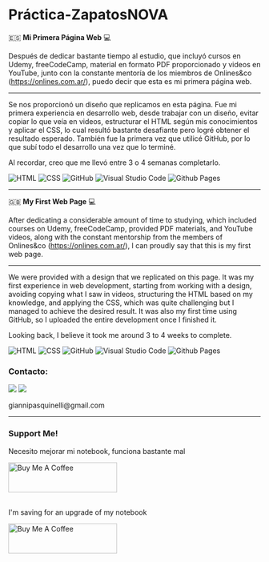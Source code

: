 # Práctica-ZapatosNOVA

🇪🇸 **Mi Primera Página Web** 💻

Después de dedicar bastante tiempo al estudio, que incluyó cursos en Udemy, freeCodeCamp, material en formato PDF proporcionado y videos en YouTube, junto con la constante mentoría de los miembros de Onlines&co (https://onlines.com.ar/), puedo decir que esta es mi primera página web.

<hr>

Se nos proporcionó un diseño que replicamos en esta página. Fue mi primera experiencia en desarrollo web, desde trabajar con un diseño, evitar copiar lo que veía en videos, estructurar el HTML según mis conocimientos y aplicar el CSS, lo cual resultó bastante desafiante pero logré obtener el resultado esperado. También fue la primera vez que utilicé GitHub, por lo que subí todo el desarrollo una vez que lo terminé.

Al recordar, creo que me llevó entre 3 o 4 semanas completarlo.


![HTML](https://img.shields.io/badge/html5-%23E34F26.svg?style=for-the-badge&logo=html5&logoColor=white)
![CSS](https://img.shields.io/badge/css3-%231572B6.svg?style=for-the-badge&logo=css3&logoColor=white)
![GitHub](https://img.shields.io/badge/github-%23121011.svg?style=for-the-badge&logo=github&logoColor=white)
![Visual Studio Code](https://img.shields.io/badge/Visual%20Studio%20Code-0078d7.svg?style=for-the-badge&logo=visual-studio-code&logoColor=white)
![Github Pages](https://img.shields.io/badge/github%20pages-121013?style=for-the-badge&logo=github&logoColor=white)

---

🇬🇧 **My First Web Page** 💻

After dedicating a considerable amount of time to studying, which included courses on Udemy, freeCodeCamp, provided PDF materials, and YouTube videos, along with the constant mentorship from the members of Onlines&co (https://onlines.com.ar/), I can proudly say that this is my first web page.

<hr>

We were provided with a design that we replicated on this page. It was my first experience in web development, starting from working with a design, avoiding copying what I saw in videos, structuring the HTML based on my knowledge, and applying the CSS, which was quite challenging but I managed to achieve the desired result. It was also my first time using GitHub, so I uploaded the entire development once I finished it.

Looking back, I believe it took me around 3 to 4 weeks to complete.


![HTML](https://img.shields.io/badge/html5-%23E34F26.svg?style=for-the-badge&logo=html5&logoColor=white)
![CSS](https://img.shields.io/badge/css3-%231572B6.svg?style=for-the-badge&logo=css3&logoColor=white)
![GitHub](https://img.shields.io/badge/github-%23121011.svg?style=for-the-badge&logo=github&logoColor=white)
![Visual Studio Code](https://img.shields.io/badge/Visual%20Studio%20Code-0078d7.svg?style=for-the-badge&logo=visual-studio-code&logoColor=white)
![Github Pages](https://img.shields.io/badge/github%20pages-121013?style=for-the-badge&logo=github&logoColor=white)

<h3>Contacto:</h3>
<a href="https://www.linkedin.com/in/gianni-pasquinelli/"><img src="https://img.shields.io/badge/LinkedIn-0077B5?style=for-the-badge&logo=linkedin&logoColor=white"></a>
<a href="mailto:giannipasquinelli@gmail.com"><img src="https://img.shields.io/badge/Gmail-D14836?style=for-the-badge&logo=gmail&logoColor=white"></a>
<p>giannipasquinelli@gmail.com</p>
<hr>
<h3>Support Me!</h3>
<p>Necesito mejorar mi notebook, funciona bastante mal</p>
<a href="https://cafecito.app/gianni03"><img src="https://cdn.cafecito.app/imgs/buttons/button_6.svg" alt="Buy Me A Coffee" style="height: 60px !important;width: 217px !important;"> </a>
<br>
<br>
<p>I'm saving for an upgrade of my notebook</p>
<a href="https://www.buymeacoffee.com/gianni03" target="_blank"><img src="https://cdn.buymeacoffee.com/buttons/v2/default-yellow.png" alt="Buy Me A Coffee" style="height: 60px !important;width: 217px !important;" ></a>
